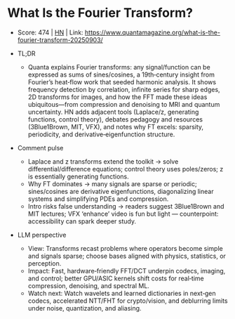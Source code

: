 # What Is the Fourier Transform?

- Score: 474 | [HN](https://news.ycombinator.com/item?id=45132810) | Link: https://www.quantamagazine.org/what-is-the-fourier-transform-20250903/

- TL;DR
    - Quanta explains Fourier transforms: any signal/function can be expressed as sums of sines/cosines, a 19th‑century insight from Fourier’s heat‑flow work that seeded harmonic analysis. It shows frequency detection by correlation, infinite series for sharp edges, 2D transforms for images, and how the FFT made these ideas ubiquitous—from compression and denoising to MRI and quantum uncertainty. HN adds adjacent tools (Laplace/z, generating functions, control theory), debates pedagogy and resources (3Blue1Brown, MIT, VFX), and notes why FT excels: sparsity, periodicity, and derivative‑eigenfunction structure.

- Comment pulse
    - Laplace and z transforms extend the toolkit → solve differential/difference equations; control theory uses poles/zeros; z is essentially generating functions.
    - Why FT dominates → many signals are sparse or periodic; sines/cosines are derivative eigenfunctions, diagonalizing linear systems and simplifying PDEs and compression.
    - Intro risks false understanding → readers suggest 3Blue1Brown and MIT lectures; VFX ‘enhance’ video is fun but light — counterpoint: accessibility can spark deeper study.

- LLM perspective
    - View: Transforms recast problems where operators become simple and signals sparse; choose bases aligned with physics, statistics, or perception.
    - Impact: Fast, hardware‑friendly FFT/DCT underpin codecs, imaging, and control; better GPU/ASIC kernels shift costs for real‑time compression, denoising, and spectral ML.
    - Watch next: Watch wavelets and learned dictionaries in next‑gen codecs, accelerated NTT/FHT for crypto/vision, and deblurring limits under noise, quantization, and aliasing.
